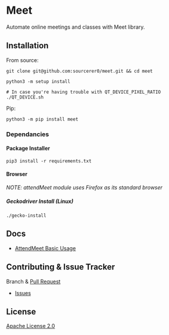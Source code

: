 # Meet
Automate online meetings and classes with Meet library.

## Installation
From source:
```shell script
git clone git@github.com:sourcerer0/meet.git && cd meet

python3 -m setup install

# In case you're having trouble with QT_DEVICE_PIXEL_RATIO
./QT_DEVICE.sh
```

Pip:
```shell script
python3 -m pip install meet
```

### Dependancies
#### Package Installer
```shell script
pip3 install -r requirements.txt
```

#### Browser
*NOTE: attendMeet module uses Firefox as its standard browser*

##### Geckodriver Install (Linux)
```shell script
./gecko-install
```

## Docs
- [AttendMeet Basic Usage](https://github.com/sourcerer0/meet/blob/master/docs/attendMeet.md)

## Contributing & Issue Tracker
Branch & [Pull Request](https://github.com/sourcerer0/meet/pulls)
- [Issues](https://github.com/sourcerer0/meet/issues)

## License
[Apache License 2.0](https://github.com/sourcerer0/meet/blob/master/LICENSE)
